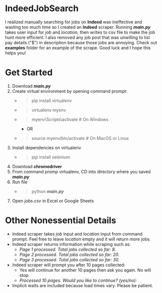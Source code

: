 # IndeedJobSearch

I realized manually searching for jobs on **Indeed** was ineffective and wasting too much time so I created an **Indeed** scraper. Running **_main.py_** takes user input for _job_ and _location_, then writes to csv file to make the job hunt more efficient. I also removed any job post that was unwilling to list pay details ("$") in description because those jobs are annoying. Check out **examples** folder for an example of the scrape. Good luck and I hope this helps you!

# Get Started

1. Download **_main.py_** 
2. Create virtual environment by opening command prompt:
   * >pip install virtualenv
   * >virtualenv myenv
   * >myenv\Scripts\activate  # On Windows
      * OR
    * >source myenv/bin/activate  # On MacOS or Linux
3. Install dependencies on virtualenv
    * >pip install selenium
4. Download **chromedriver**
5. From command promp virtualenv, CD into directory where you saved **_main.py_**
6. Run file
    * >python **_main.py_** 
7. Open _jobs.csv_ in Excel or Google Sheets

# Other Nonessential Details

* Indeed scraper takes _job_ input and _location_ input from command prompt. Feel free to leave _location_ empty and it will return more jobs.
* Indeed scraper returns information while scraping such as:
  * _Page 1 processed. Total jobs collected so far: 8._
  * _Page 2 processed. Total jobs collected so far: 20._
  * _Page 3 processed. Total jobs collected so far: 30._
* Indeed scraper will prompt you after 10 pages collected:
  * Yes will continue for another 10 pages then ask you again. No will stop.
  * _Processed 10 pages. Would you like to continue? (yes/no):_
* Implicit waits are included because load times vary. Please be patient.
